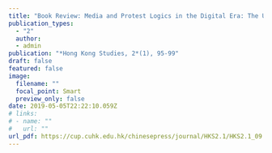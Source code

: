 ```yaml
---
title: "Book Review: Media and Protest Logics in the Digital Era: The Umbrella Movement in Hong Kong by F. L. F. Lee and J. M. Chan"
publication_types:
  - "2"
  author:
  - admin
publication: "*Hong Kong Studies, 2*(1), 95-99"
draft: false
featured: false
image:
  filename: ""
  focal_point: Smart
  preview_only: false
date: 2019-05-05T22:22:10.059Z
# links:
# - name: ""
#   url: ""
url_pdf: https://cup.cuhk.edu.hk/chinesepress/journal/HKS2.1/HKS2.1_09.pdf
---
```


